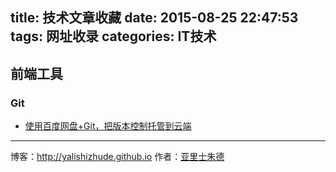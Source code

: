 title: 技术文章收藏
date: 2015-08-25 22:47:53
tags: 网址收录
categories: IT技术
---
<!-- more -->
## 前端工具

### Git
* [使用百度网盘+Git，把版本控制托管到云端](http://www.mamicode.com/info-detail-175353.html)


- - - 
博客：http://yalishizhude.github.io
作者：[亚里士朱德](http://yalishizhude.github.io/about/)
